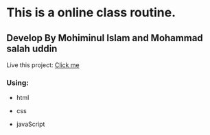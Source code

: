 # This is a online class routine.
## Develop By Mohiminul Islam and Mohammad salah uddin
Live this project: [Click me](https://madcoderteam.github.io/misbahedm.github.io/)
### Using:
* html

* css

* javaScript
